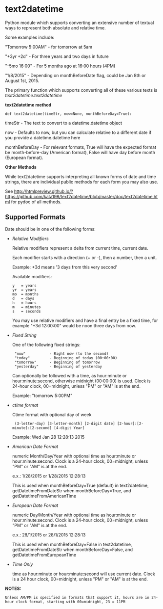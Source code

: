 # text2datetime
Python module which supports converting an extensive number of textual ways to represent both absolute and relative time.

Some examples include:

"Tomorrow 5:00AM" - for tomorrow at 5am

"+3yr +2d" - For three years and two days in future

"-5mo 16:00" - For 5 months ago at 16:00 hours (4PM)

"1/8/2015" - Depending on monthBeforeDate flag, could be Jan 8th or August 1st, 2015.



The primary function which supports converting all of these various texts is *text2datetime.text2datetime*

**text2datetime method**


	def text2datetime(timeStr, now=None, monthBeforeDay=True):


timeStr - The text to convert to a datetime.datetime object

now - Defaults to now, but you can calculate relative to a different date if you provide a datetime.datetime here

monthBeforeDay - For relevant formats, True will have the expected format be month-before-day (American format), False will have day before month (European format).

**Other Methods**

While text2datetime supports interpreting all known forms of date and time strings, there are individual public methods for each form you may also use.

See http://htmlpreview.github.io/?https://github.com/kata198/text2datetime/blob/master/doc/text2datetime.html for pydoc of all methods.


Supported Formats
-----------------


Date should be in one of the following forms:

 -  *Relative Modifiers*

	Relative modifiers represent a delta from current time, current date.

	Each modifier starts with a direction (+ or -), then a number, then a unit.


	Example:  +3d  means '3 days from this very second'

	Available modifiers:

		y   = years
		yr  = years
		mo  = months
		d   = days
		h   = hours
		m   = minutes
		s   = seconds

	You may use relative modifiers and have a final entry be a fixed time,
	for example "+3d 12:00:00" would be noon three days from now.


 - *Fixed String*

	One of the following fixed strings:


		"now"           - Right now (to the second)
		"today"         - Beginning of today (00:00:00)
		"tomorrow"      - Beginning of tomorrow
		"yesterday"     - Beginning of yesterday

	Can optionally be followed with a time, as hour:minute or hour:minute:second, otherwise midnight (00:00:00) is used. Clock is 24-hour clock, 00=midnight, unless "PM" or "AM" is at the end.

	Example: "tomorrow 5:00PM"

 - *ctime format*

	Ctime format with optional day of week

		(3-letter-day) [3-letter-month] [2-digit date] [2-hour]:[2-minute]:[2-second] [4-digit Year]

	Example: Wed Jan 28 12:28:13 2015

 - *American Date Format*

	numeric Month/Day/Year with optional time as hour:minute or hour:minute:second. Clock is a 24-hour clock, 00=midnight, unless "PM" or "AM" is at the end.

	e.x.: 1/28/2015   or  1/28/2015  12:28:13

	This is used when monthBeforeDay=True (default) in text2datetime, getDatetimeFromDateStr when monthBeforeDay=True, and getDatetimeFromAmericanTime

 - *European Date Format*

	numeric Day/Month/Year with optional time as hour:minute or hour:minute:second. Clock is a 24-hour clock, 00=midnight, unless "PM" or "AM" is at the end.

	e.x.: 28/1/2015   or  28/1/2015  12:28:13

	This is used when monthBeforeDay=False in text2datetime, getDatetimeFromDateStr when monthBeforeDay=False, and getDatetimeFromEuropeanTime

 - *Time Only*

	time as hour:minute or hour:minute:second will use current date. Clock is a 24 hour clock, 00=midnight, unless "PM" or "AM" is at the end.

**NOTES:**

	Unless AM/PM is specified in formats that support it, hours are in 24-hour clock format, starting with 00=midnight, 23 = 11PM


